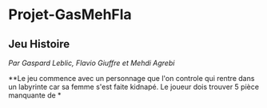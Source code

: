 # Projet-GasMehFla
## Jeu Histoire
*Par Gaspard Leblic, Flavio Giuffre et Mehdi Agrebi*

**Le jeu commence avec un personnage que l'on controle qui rentre dans un labyrinte car sa femme s'est faite kidnapé. Le joueur dois trouver 5 pièce manquante de *
